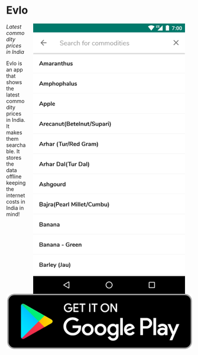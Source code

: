 # Evlo

<img src="docs/evlo_screenshot_nexus5x.png" width="411" align="right" hspace="20">

*Latest commodity prices in India*

Evlo is an app that shows the latest commodity prices in India. It makes them searchable. It stores the data offline keeping the internet costs in India in mind!

<a href="https://play.google.com/store/apps/details?id=info.santhosh.evlo"><img src="docs/google-play-badge.png" alt="Evlo app Link"></a>